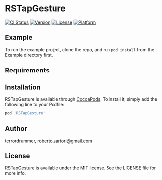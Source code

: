 # RSTapGesture

[![CI Status](https://img.shields.io/travis/terrordrummer/RSTapGesture.svg?style=flat)](https://travis-ci.org/terrordrummer/RSTapGesture)
[![Version](https://img.shields.io/cocoapods/v/RSTapGesture.svg?style=flat)](https://cocoapods.org/pods/RSTapGesture)
[![License](https://img.shields.io/cocoapods/l/RSTapGesture.svg?style=flat)](https://cocoapods.org/pods/RSTapGesture)
[![Platform](https://img.shields.io/cocoapods/p/RSTapGesture.svg?style=flat)](https://cocoapods.org/pods/RSTapGesture)

## Example

To run the example project, clone the repo, and run `pod install` from the Example directory first.

## Requirements

## Installation

RSTapGesture is available through [CocoaPods](https://cocoapods.org). To install
it, simply add the following line to your Podfile:

```ruby
pod 'RSTapGesture'
```

## Author

terrordrummer, roberto.sartori@gmail.com

## License

RSTapGesture is available under the MIT license. See the LICENSE file for more info.
